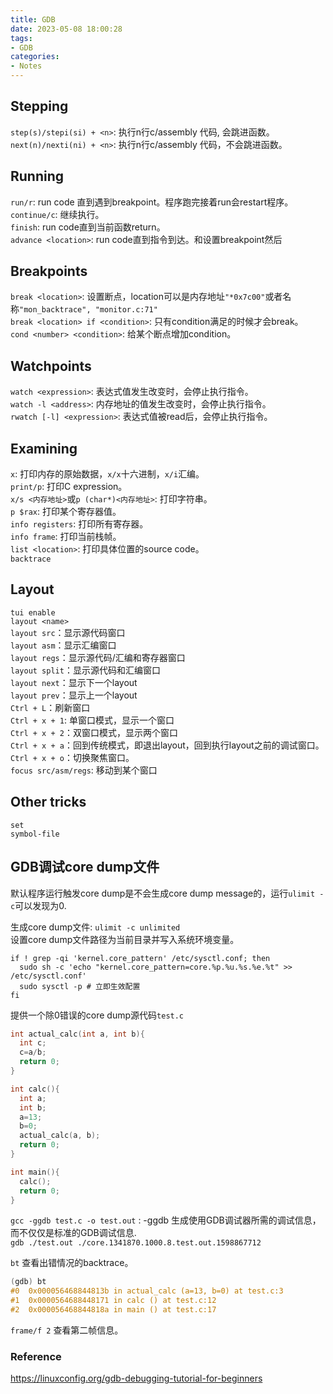 ```yaml
---
title: GDB
date: 2023-05-08 18:00:28
tags:
- GDB
categories:
- Notes
---
```


## Stepping

`step(s)/stepi(si) + <n>`: 执行n行c/assembly 代码, 会跳进函数。  
`next(n)/nexti(ni) + <n>`: 执行n行c/assembly 代码，不会跳进函数。

## Running

`run/r`: run code 直到遇到breakpoint。程序跑完接着run会restart程序。  
`continue/c`: 继续执行。  
`finish`: run code直到当前函数return。  
`advance <location>`: run code直到指令到达<location>。和设置breakpoint然后

## Breakpoints

`break <location>`: 设置断点，location可以是内存地址`"*0x7c00"`或者名称`"mon_backtrace", "monitor.c:71"`  
`break <location> if <condition>`: 只有condition满足的时候才会break。  
`cond <number> <condition>`: 给某个断点增加condition。

## Watchpoints

`watch <expression>`: 表达式值发生改变时，会停止执行指令。  
`watch -l <address>`: 内存地址的值发生改变时，会停止执行指令。  
`rwatch [-l] <expression>`: 表达式值被read后，会停止执行指令。

## Examining

`x`: 打印内存的原始数据，`x/x`十六进制，`x/i`汇编。  
`print/p`: 打印C expression。  
`x/s <内存地址>`或`p (char*)<内存地址>`: 打印字符串。  
`p $rax`: 打印某个寄存器值。  
`info registers`: 打印所有寄存器。  
`info frame`: 打印当前栈帧。  
`list <location>`: 打印具体位置的source code。  
`backtrace`  

## Layout

`tui enable`  
`layout <name>`  
`layout src`：显示源代码窗口  
`layout asm`：显示汇编窗口  
`layout regs`：显示源代码/汇编和寄存器窗口  
`layout split`：显示源代码和汇编窗口  
`layout next`：显示下一个layout  
`layout prev`：显示上一个layout  
`Ctrl + L`：刷新窗口  
`Ctrl + x + 1`: 单窗口模式，显示一个窗口  
`Ctrl + x + 2`：双窗口模式，显示两个窗口  
`Ctrl + x + a`：回到传统模式，即退出layout，回到执行layout之前的调试窗口。  
`Ctrl + x + o`：切换聚焦窗口。  
`focus src/asm/regs`: 移动到某个窗口

## Other tricks

`set`  
`symbol-file`

## GDB调试core dump文件

默认程序运行触发core dump是不会生成core dump message的，运行`ulimit -c`可以发现为0.

生成core dump文件: `ulimit -c unlimited`  
设置core dump文件路径为当前目录并写入系统环境变量。

```shell
if ! grep -qi 'kernel.core_pattern' /etc/sysctl.conf; then
  sudo sh -c 'echo "kernel.core_pattern=core.%p.%u.%s.%e.%t" >> /etc/sysctl.conf'
  sudo sysctl -p # 立即生效配置
fi
```

提供一个除0错误的core dump源代码`test.c`

```c
int actual_calc(int a, int b){
  int c;
  c=a/b;
  return 0;
}

int calc(){
  int a;
  int b;
  a=13;
  b=0;
  actual_calc(a, b);
  return 0;
}

int main(){
  calc();
  return 0;
}
```

`gcc -ggdb test.c -o test.out` : -ggdb 生成使用GDB调试器所需的调试信息，而不仅仅是标准的GDB调试信息.  
`gdb ./test.out ./core.1341870.1000.8.test.out.1598867712`

`bt` 查看出错情况的backtrace。

```c
(gdb) bt
#0  0x000056468844813b in actual_calc (a=13, b=0) at test.c:3
#1  0x0000564688448171 in calc () at test.c:12
#2  0x000056468844818a in main () at test.c:17
```

`frame/f 2` 查看第二帧信息。

### Reference

https://linuxconfig.org/gdb-debugging-tutorial-for-beginners  
